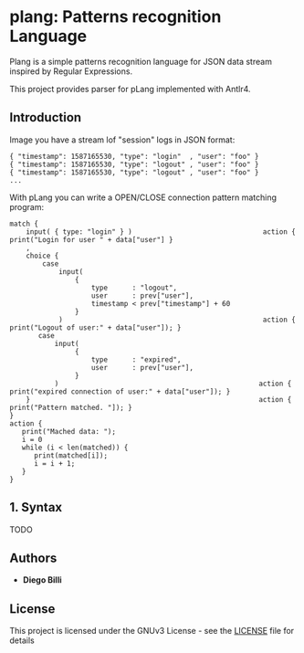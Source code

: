 # plang: Patterns recognition Language

Plang is a simple patterns recognition language for JSON data stream inspired by Regular Expressions.

This project provides parser for pLang implemented with Antlr4. 

## Introduction

Image you have a stream lof "session" logs in JSON format:

    { "timestamp": 1587165530, "type": "login"  , "user": "foo" } 
    { "timestamp": 1587165530, "type": "logout" , "user": "foo" } 
    { "timestamp": 1587165530, "type": "logout" , "user": "foo" } 
    ...

With pLang you can write a OPEN/CLOSE connection pattern matching program:

    match {
        input( { type: "login" } )                                action { print("Login for user " + data["user"] }
        ,
        choice {
            case 
                input( 
                    { 
                        type      : "logout", 
                        user      : prev["user"], 
                        timestamp < prev["timestamp"] + 60 
                    } 
                )                                                 action { print("Logout of user:" + data["user"]); }
           case
               input(
                    { 
                        type      : "expired", 
                        user      : prev["user"], 
                    } 
               )                                                 action { print("expired connection of user:" + data["user"]); }
        }                                                        action { print("Pattern matched. "]); }
    } 
    action {
       print("Mached data: ");
       i = 0
       while (i < len(matched)) {
          print(matched[i]);
          i = i + 1;
       }
    }


## 1. Syntax

TODO


## Authors

* **Diego Billi**

## License

This project is licensed under the GNUv3 License - see the [LICENSE](LICENSE) file for details


